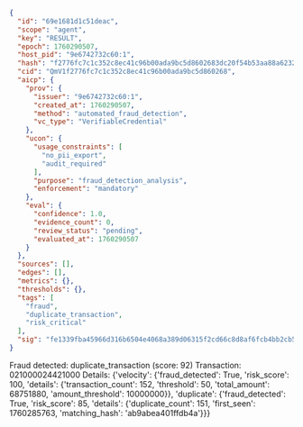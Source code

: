 ```json
{
  "id": "69e1681d1c51deac",
  "scope": "agent",
  "key": "RESULT",
  "epoch": 1760290507,
  "host_pid": "9e6742732c60:1",
  "hash": "f2776fc7c1c352c8ec41c96b00ada9bc5d8602683dc20f54b53aa88a623279d0",
  "cid": "QmV1f2776fc7c1c352c8ec41c96b00ada9bc5d860268",
  "aicp": {
    "prov": {
      "issuer": "9e6742732c60:1",
      "created_at": 1760290507,
      "method": "automated_fraud_detection",
      "vc_type": "VerifiableCredential"
    },
    "ucon": {
      "usage_constraints": [
        "no_pii_export",
        "audit_required"
      ],
      "purpose": "fraud_detection_analysis",
      "enforcement": "mandatory"
    },
    "eval": {
      "confidence": 1.0,
      "evidence_count": 0,
      "review_status": "pending",
      "evaluated_at": 1760290507
    }
  },
  "sources": [],
  "edges": [],
  "metrics": {},
  "thresholds": {},
  "tags": [
    "fraud",
    "duplicate_transaction",
    "risk_critical"
  ],
  "sig": "fe1339fba45966d316b6504e4068a389d06315f2cd66c8d8af6fcb4bb2cb5926"
}
```

Fraud detected: duplicate_transaction (score: 92)
Transaction: 021000024421000
Details: {'velocity': {'fraud_detected': True, 'risk_score': 100, 'details': {'transaction_count': 152, 'threshold': 50, 'total_amount': 68751880, 'amount_threshold': 10000000}}, 'duplicate': {'fraud_detected': True, 'risk_score': 85, 'details': {'duplicate_count': 151, 'first_seen': 1760285763, 'matching_hash': 'ab9abea401ffdb4a'}}}